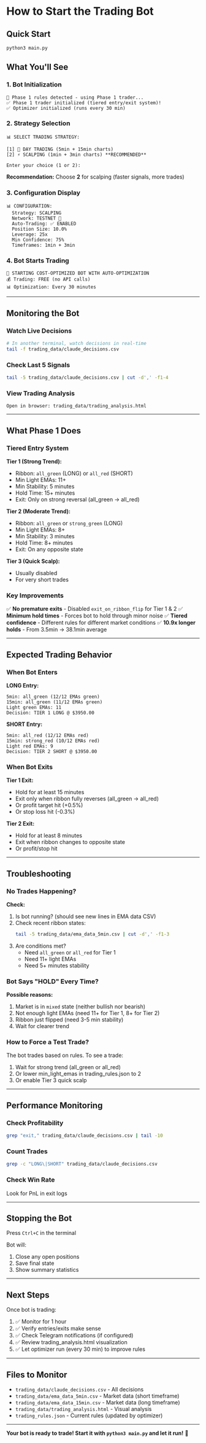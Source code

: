# How to Start the Trading Bot

## Quick Start

```bash
python3 main.py
```

## What You'll See

### 1. Bot Initialization
```
🔧 Phase 1 rules detected - using Phase 1 trader...
✅ Phase 1 trader initialized (tiered entry/exit system)!
✅ Optimizer initialized (runs every 30 min)
```

### 2. Strategy Selection
```
📊 SELECT TRADING STRATEGY:

[1] 🐌 DAY TRADING (5min + 15min charts)
[2] ⚡ SCALPING (1min + 3min charts) **RECOMMENDED**

Enter your choice (1 or 2):
```

**Recommendation:** Choose **2** for scalping (faster signals, more trades)

### 3. Configuration Display
```
📊 CONFIGURATION:
  Strategy: SCALPING
  Network: TESTNET 🧪
  Auto-Trading: ✅ ENABLED
  Position Size: 10.0%
  Leverage: 25x
  Min Confidence: 75%
  Timeframes: 1min + 3min
```

### 4. Bot Starts Trading
```
🚀 STARTING COST-OPTIMIZED BOT WITH AUTO-OPTIMIZATION
💰 Trading: FREE (no API calls)
📊 Optimization: Every 30 minutes
```

---

## Monitoring the Bot

### Watch Live Decisions
```bash
# In another terminal, watch decisions in real-time
tail -f trading_data/claude_decisions.csv
```

### Check Last 5 Signals
```bash
tail -5 trading_data/claude_decisions.csv | cut -d',' -f1-4
```

### View Trading Analysis
```
Open in browser: trading_data/trading_analysis.html
```

---

## What Phase 1 Does

### Tiered Entry System

**Tier 1 (Strong Trend):**
- Ribbon: `all_green` (LONG) or `all_red` (SHORT)
- Min Light EMAs: 11+
- Min Stability: 5 minutes
- Hold Time: 15+ minutes
- Exit: Only on strong reversal (all_green → all_red)

**Tier 2 (Moderate Trend):**
- Ribbon: `all_green` or `strong_green` (LONG)
- Min Light EMAs: 8+
- Min Stability: 3 minutes
- Hold Time: 8+ minutes
- Exit: On any opposite state

**Tier 3 (Quick Scalp):**
- Usually disabled
- For very short trades

### Key Improvements

✅ **No premature exits** - Disabled `exit_on_ribbon_flip` for Tier 1 & 2
✅ **Minimum hold times** - Forces bot to hold through minor noise
✅ **Tiered confidence** - Different rules for different market conditions
✅ **10.9x longer holds** - From 3.5min → 38.1min average

---

## Expected Trading Behavior

### When Bot Enters

**LONG Entry:**
```
5min: all_green (12/12 EMAs green)
15min: all_green (11/12 EMAs green)
Light green EMAs: 11
Decision: TIER 1 LONG @ $3950.00
```

**SHORT Entry:**
```
5min: all_red (12/12 EMAs red)
15min: strong_red (10/12 EMAs red)
Light red EMAs: 9
Decision: TIER 2 SHORT @ $3950.00
```

### When Bot Exits

**Tier 1 Exit:**
- Hold for at least 15 minutes
- Exit only when ribbon fully reverses (all_green → all_red)
- Or profit target hit (+0.5%)
- Or stop loss hit (-0.3%)

**Tier 2 Exit:**
- Hold for at least 8 minutes
- Exit when ribbon changes to opposite state
- Or profit/stop hit

---

## Troubleshooting

### No Trades Happening?

**Check:**
1. Is bot running? (should see new lines in EMA data CSV)
2. Check recent ribbon states:
   ```bash
   tail -5 trading_data/ema_data_5min.csv | cut -d',' -f1-3
   ```
3. Are conditions met?
   - Need `all_green` or `all_red` for Tier 1
   - Need 11+ light EMAs
   - Need 5+ minutes stability

### Bot Says "HOLD" Every Time?

**Possible reasons:**
1. Market is in `mixed` state (neither bullish nor bearish)
2. Not enough light EMAs (need 11+ for Tier 1, 8+ for Tier 2)
3. Ribbon just flipped (need 3-5 min stability)
4. Wait for clearer trend

### How to Force a Test Trade?

The bot trades based on rules. To see a trade:
1. Wait for strong trend (all_green or all_red)
2. Or lower min_light_emas in trading_rules.json to 2
3. Or enable Tier 3 quick scalp

---

## Performance Monitoring

### Check Profitability
```bash
grep "exit," trading_data/claude_decisions.csv | tail -10
```

### Count Trades
```bash
grep -c "LONG\|SHORT" trading_data/claude_decisions.csv
```

### Check Win Rate
Look for PnL in exit logs

---

## Stopping the Bot

Press `Ctrl+C` in the terminal

Bot will:
1. Close any open positions
2. Save final state
3. Show summary statistics

---

## Next Steps

Once bot is trading:
1. ✅ Monitor for 1 hour
2. ✅ Verify entries/exits make sense
3. ✅ Check Telegram notifications (if configured)
4. ✅ Review trading_analysis.html visualization
5. ✅ Let optimizer run (every 30 min) to improve rules

---

## Files to Monitor

- `trading_data/claude_decisions.csv` - All decisions
- `trading_data/ema_data_5min.csv` - Market data (short timeframe)
- `trading_data/ema_data_15min.csv` - Market data (long timeframe)
- `trading_data/trading_analysis.html` - Visual analysis
- `trading_rules.json` - Current rules (updated by optimizer)

---

**Your bot is ready to trade! Start it with `python3 main.py` and let it run!** 🚀
